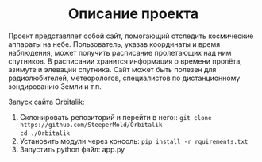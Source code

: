 <h1 align="center">Описание проекта</h1>
Проект представляет собой сайт, помогающий отследить космические аппараты на небе. Пользователь, указав координаты и время наблюдения, может получить расписание пролетающих над ним спутников. В расписании хранится информация о времени пролёта, азимуте и элевации спутника. Сайт может быть полезен для радиолюбителей, метеорологов, специалистов по дистанционному зондированию Земли и т.п.

Запуск сайта Orbitalik:
1. Склонировать репозиторий и перейти в него::
    `git clone https://github.com/SteeperMold/Orbitalik`  
     `cd ./Orbitalik`
2. Установить модули через консоль:
   `pip install -r rquirements.txt`
3. Запустить python файл:
   app.py
